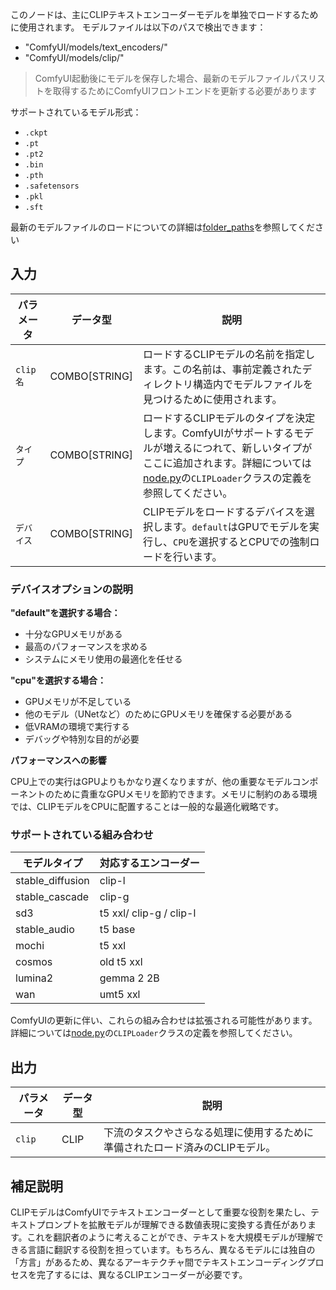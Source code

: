 このノードは、主にCLIPテキストエンコーダーモデルを単独でロードするために使用されます。
モデルファイルは以下のパスで検出できます：
- "ComfyUI/models/text_encoders/"
- "ComfyUI/models/clip/"

> ComfyUI起動後にモデルを保存した場合、最新のモデルファイルパスリストを取得するためにComfyUIフロントエンドを更新する必要があります

サポートされているモデル形式：
- `.ckpt`
- `.pt`
- `.pt2`
- `.bin`
- `.pth`
- `.safetensors`
- `.pkl`
- `.sft`

最新のモデルファイルのロードについての詳細は[folder_paths](https://github.com/comfyanonymous/ComfyUI/blob/master/folder_paths.py)を参照してください

## 入力

| パラメータ     | データ型 | 説明 |
|---------------|----------|------|
| `clip名`      | COMBO[STRING] | ロードするCLIPモデルの名前を指定します。この名前は、事前定義されたディレクトリ構造内でモデルファイルを見つけるために使用されます。 |
| `タイプ`      | COMBO[STRING] | ロードするCLIPモデルのタイプを決定します。ComfyUIがサポートするモデルが増えるにつれて、新しいタイプがここに追加されます。詳細については[node.py](https://github.com/comfyanonymous/ComfyUI/blob/master/nodes.py)の`CLIPLoader`クラスの定義を参照してください。 |
| `デバイス`    | COMBO[STRING] | CLIPモデルをロードするデバイスを選択します。`default`はGPUでモデルを実行し、`CPU`を選択するとCPUでの強制ロードを行います。 |

### デバイスオプションの説明

**"default"を選択する場合：**

- 十分なGPUメモリがある
- 最高のパフォーマンスを求める
- システムにメモリ使用の最適化を任せる

**"cpu"を選択する場合：**

- GPUメモリが不足している
- 他のモデル（UNetなど）のためにGPUメモリを確保する必要がある
- 低VRAMの環境で実行する
- デバッグや特別な目的が必要

**パフォーマンスへの影響**

CPU上での実行はGPUよりもかなり遅くなりますが、他の重要なモデルコンポーネントのために貴重なGPUメモリを節約できます。メモリに制約のある環境では、CLIPモデルをCPUに配置することは一般的な最適化戦略です。

### サポートされている組み合わせ

| モデルタイプ | 対応するエンコーダー |
|-------------|-------------------|
| stable_diffusion | clip-l |
| stable_cascade | clip-g |
| sd3 | t5 xxl/ clip-g / clip-l |
| stable_audio | t5 base |
| mochi | t5 xxl |
| cosmos | old t5 xxl |
| lumina2 | gemma 2 2B |
| wan | umt5 xxl |

ComfyUIの更新に伴い、これらの組み合わせは拡張される可能性があります。詳細については[node.py](https://github.com/comfyanonymous/ComfyUI/blob/master/nodes.py)の`CLIPLoader`クラスの定義を参照してください。

## 出力

| パラメータ | データ型 | 説明 |
|-----------|----------|------|
| `clip`    | CLIP     | 下流のタスクやさらなる処理に使用するために準備されたロード済みのCLIPモデル。 |

## 補足説明

CLIPモデルはComfyUIでテキストエンコーダーとして重要な役割を果たし、テキストプロンプトを拡散モデルが理解できる数値表現に変換する責任があります。これを翻訳者のように考えることができ、テキストを大規模モデルが理解できる言語に翻訳する役割を担っています。もちろん、異なるモデルには独自の「方言」があるため、異なるアーキテクチャ間でテキストエンコーディングプロセスを完了するには、異なるCLIPエンコーダーが必要です。
